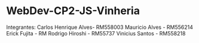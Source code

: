 # WebDev-CP2-JS-Vinheria

Integrantes:
Carlos Henrique Alves- RM558003
Mauricio Alves - RM556214
Erick Fujita - RM
Rodrigo Hiroshi - RM55737
Vinicius Santos - RM558218
